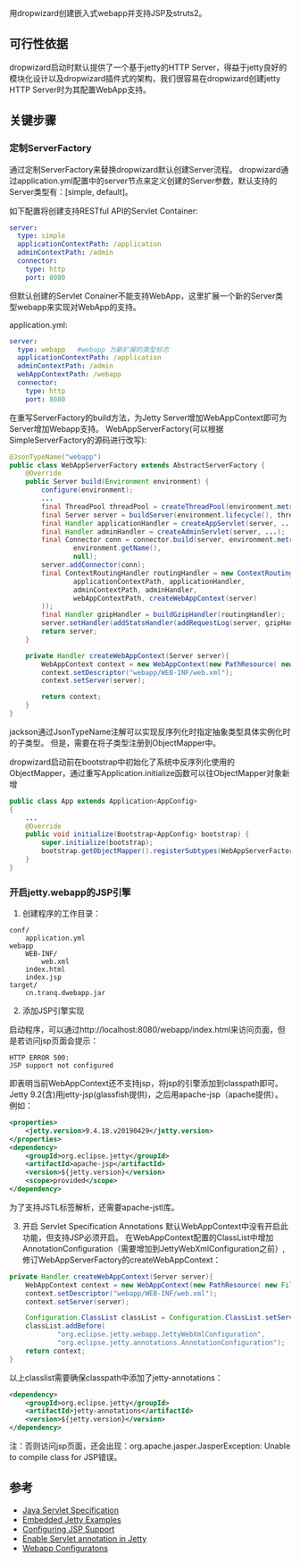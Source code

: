 用dropwizard创建嵌入式webapp并支持JSP及struts2。

## 可行性依据
dropwizard启动时默认提供了一个基于jetty的HTTP Server，得益于jetty良好的模块化设计以及dropwizard插件式的架构，我们很容易在dropwizard创建jetty HTTP Server时为其配置WebApp支持。

## 关键步骤

### 定制ServerFactory
通过定制ServerFactory来替换dropwizard默认创建Server流程。
dropwizard通过application.yml配置中的server节点来定义创建的Server参数，默认支持的Server类型有：[simple, default]。

如下配置将创建支持RESTful API的Servlet Container:
```yaml
server:
  type: simple
  applicationContextPath: /application
  adminContextPath: /admin
  connector:
    type: http
    port: 8080
```

但默认创建的Servlet Conainer不能支持WebApp，这里扩展一个新的Server类型webapp来实现对WebApp的支持。

application.yml:
```yaml
server:
  type: webapp   #webapp 为新扩展的类型标志
  applicationContextPath: /application
  adminContextPath: /admin
  webAppContextPath: /webapp
  connector:
    type: http
    port: 8080
```
在重写ServerFactory的build方法，为Jetty Server增加WebAppContext即可为Server增加Webapp支持。
WebAppServerFactory(可以根据SimpleServerFactory的源码进行改写):
```java
@JsonTypeName("webapp")   
public class WebAppServerFactory extends AbstractServerFactory {
    @Override
    public Server build(Environment environment) {
        configure(environment);
        ...
        final ThreadPool threadPool = createThreadPool(environment.metrics());
        final Server server = buildServer(environment.lifecycle(), threadPool);   
        final Handler applicationHandler = createAppServlet(server, ...);
        final Handler adminHandler = createAdminServlet(server, ...);
        final Connector conn = connector.build(server, environment.metrics(),
                environment.getName(),
                null);
        server.addConnector(conn);
        final ContextRoutingHandler routingHandler = new ContextRoutingHandler(ImmutableMap.of(
                applicationContextPath, applicationHandler,
                adminContextPath, adminHandler,
                webAppContextPath, createWebAppContext(server)
        ));
        final Handler gzipHandler = buildGzipHandler(routingHandler);
        server.setHandler(addStatsHandler(addRequestLog(server, gzipHandler, environment.getName())));
        return server;      
    }

    private Handler createWebAppContext(Server server){
        WebAppContext context = new WebAppContext(new PathResource( new File("webapp")), webAppContextPath);
        context.setDescriptor("webapp/WEB-INF/web.xml");
        context.setServer(server);

        return context;
    }    
}
```
jackson通过JsonTypeName注解可以实现反序列化时指定抽象类型具体实例化时的子类型。 但是，需要在将子类型注册到ObjectMapper中。

dropwizard启动前在bootstrap中初始化了系统中反序列化使用的ObjectMapper，通过重写Application.initialize函数可以往ObjectMapper对象新增

```java
public class App extends Application<AppConfig>
{
    ...
    @Override
    public void initialize(Bootstrap<AppConfig> bootstrap) {
        super.initialize(bootstrap);
        bootstrap.getObjectMapper().registerSubtypes(WebAppServerFactory.class);
    }
}
```

### 开启jetty.webapp的JSP引擎

1. 创建程序的工作目录：
```
conf/
    application.yml
webapp
    WEB-INF/
        web.xml
    index.html
    index.jsp
target/
    cn.tranq.dwebapp.jar
```

2. 添加JSP引擎实现

启动程序，可以通过http://localhost:8080/webapp/index.html来访问页面，但是若访问jsp页面会提示：
```
HTTP ERROR 500:
JSP support not configured
```
即表明当前WebAppContext还不支持jsp，将jsp的引擎添加到classpath即可。
Jetty 9.2(含)用jetty-jsp(glassfish提供)，之后用apache-jsp（apache提供）。例如：
```xml
<properties>
    <jetty.version>9.4.18.v20190429</jetty.version>
</properties>
<dependency>
    <groupId>org.eclipse.jetty</groupId>
    <artifactId>apache-jsp</artifactId>
    <version>${jetty.version}</version>
    <scope>provided</scope>
</dependency>
```
为了支持JSTL标签解析，还需要apache-jstl库。

3. 开启 Servlet Specification Annotations
默认WebAppContext中没有开启此功能，但支持JSP必须开启。
在WebAppContext配置的ClassList中增加AnnotationConfiguration（需要增加到JettyWebXmlConfiguration之前）, 修订WebAppServerFactory的createWebAppContext：
```java
private Handler createWebAppContext(Server server){
    WebAppContext context = new WebAppContext(new PathResource( new File("webapp")), webAppContextPath);
    context.setDescriptor("webapp/WEB-INF/web.xml");
    context.setServer(server);

    Configuration.ClassList classList = Configuration.ClassList.setServerDefault(server);
    classList.addBefore(
            "org.eclipse.jetty.webapp.JettyWebXmlConfiguration",
            "org.eclipse.jetty.annotations.AnnotationConfiguration");
    return context;
}
```
以上classlist需要确保classpath中添加了jetty-annotations：
```xml
<dependency>
    <groupId>org.eclipse.jetty</groupId>
    <artifactId>jetty-annotations</artifactId>
    <version>${jetty.version}</version>
</dependency>
```

注：否则访问jsp页面，还会出现：org.apache.jasper.JasperException: Unable to compile class for JSP错误。






## 参考
* [Java Servlet Specification](https://javaee.github.io/servlet-spec/)
* [Embedded Jetty Examples](https://www.eclipse.org/jetty/documentation/current/embedded-examples.html#embedded-webapp-jsp)
* [Configuring JSP Support](https://www.eclipse.org/jetty/documentation/current/configuring-jsp.html)
* [Enable Servlet annotation in Jetty](https://www.eclipse.org/jetty/documentation/current/annotations.html)
* [Webapp Configuratons](https://www.eclipse.org/jetty/documentation/current/configuring-webapps.html#webapp-configurations)